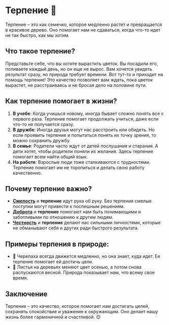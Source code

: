 # Терпение 🌱

Терпение – это как семечко, которое медленно растет и превращается в красивое дерево. Оно помогает нам не сдаваться, когда что-то идет не так быстро, как мы хотим. 

## Что такое терпение?

Представьте себе, что вы хотите вырастить цветок. Вы посадили его, поливаете каждый день, но он еще не вырос. Вам хочется увидеть результат сразу, но природа требует времени. Вот тут-то и приходит на помощь терпение! Это качество позволяет вам ждать, пока цветок вырастет, не расстраиваясь и не бросая дело на половине пути.

## Как терпение помогает в жизни?

1. **В учебе**: Когда учишься новому, иногда бывает сложно понять все с первого раза. Терпение помогает продолжать учиться, даже если что-то не получается сразу.
2. **В дружбе**: Иногда друзья могут нас расстроить или обидеть. Но если проявить терпение и попытаться понять их точку зрения, то можно сохранить дружбу.
3. **В семье**: Родители часто ждут от детей послушания и старания. А дети хотят, чтобы родители поняли их желания. Здесь терпение помогает всем найти общий язык.
4. **На работе**: Взрослые люди тоже сталкиваются с трудностями. Терпение помогает им не торопиться и делать свою работу качественно.

## Почему терпение важно?

- **[Смелость](Смелость.md)** и **терпение** идут рука об руку. Без терпения смелые поступки могут привести к поспешным решениям.
- **[Доброта](Доброта.md)** и **терпение** помогают нам быть понимающими и заботливыми по отношению к другим людям.
- **[Честность](Честность.md)** и **терпение** делают нас сильными личностями, которые не обманывают себя и других ради быстрого результата.

## Примеры терпения в природе:

- 🐢 Черепаха всегда движется медленно, но она знает, куда идет. Ее терпение помогает ей достичь цели.
- 🍃 Листья на деревьях меняют цвет осенью, а потом снова распускаются весной. Природа показывает нам, что всему свое время.

## Заключение

Терпение – это качество, которое помогает нам достигать целей, сохранять спокойствие и уважение к окружающим. Оно делает нашу жизнь более гармоничной и счастливой. 😊